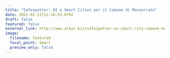 ```yaml
---
title: "Safespotter: AI e Smart Cities per il Comune di Monserrato"
date: 2021-02-11T11:10:53.679Z
draft: false
featured: false
external_link: http://www.arkys.biz/safespotter-ai-smart-city-comune-monserrato/
image:
  filename: featured
  focal_point: Smart
  preview_only: false
---
```

